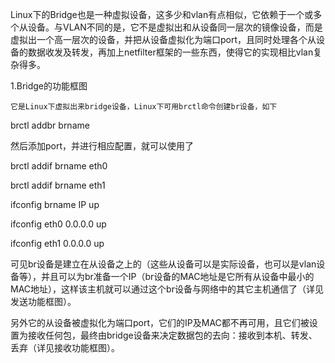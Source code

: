 Linux下的Bridge也是一种虚拟设备，这多少和vlan有点相似，它依赖于一个或多个从设备。与VLAN不同的是，它不是虚拟出和从设备同一层次的镜像设备，而是虚拟出一个高一层次的设备，并把从设备虚拟化为端口port，且同时处理各个从设备的数据收发及转发，再加上netfilter框架的一些东西，使得它的实现相比vlan复杂得多。



1.Bridge的功能框图

    它是Linux下虚拟出来bridge设备，Linux下可用brctl命令创建br设备，如下



brctl addbr brname



然后添加port，并进行相应配置，就可以使用了



brctl addif brname eth0



brctl addif brname eth1



ifconfig brname IP up



ifconfig eth0 0.0.0.0 up



ifconfig eth1 0.0.0.0 up



可见br设备是建立在从设备之上的（这些从设备可以是实际设备，也可以是vlan设备等），并且可以为br准备一个IP（br设备的MAC地址是它所有从设备中最小的MAC地址），这样该主机就可以通过这个br设备与网络中的其它主机通信了（详见发送功能框图）。



另外它的从设备被虚拟化为端口port，它们的IP及MAC都不再可用，且它们被设置为接收任何包，最终由bridge设备来决定数据包的去向：接收到本机、转发、丢弃（详见接收功能框图）。

